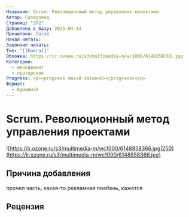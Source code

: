 ```yaml
---
Название: Scrum. Революционный метод управления проектами
Автор: Сазерленд
Страниц: "272"
Добавлена в базу: 2025-04-14
Прочитана: false
Начал читать: 
Закончил читать: 
Тип: "[[Книга]]"
Обложка: https://ir.ozone.ru/s3/multimedia-m/wc1000/6148858366.jpg
Категории:
  - менеджмент
  - ораторское
Progress: <p><progress max=0 value=0></progress></p>
Формат:
  - бумажная
---
```

# Scrum. Революционный метод управления проектами

![https://ir.ozone.ru/s3/multimedia-m/wc1000/6148858366.jpg|250](https://ir.ozone.ru/s3/multimedia-m/wc1000/6148858366.jpg)

## Причина добавления

прочел часть, какая-то рекламная поебень, кажется
## Рецензия
